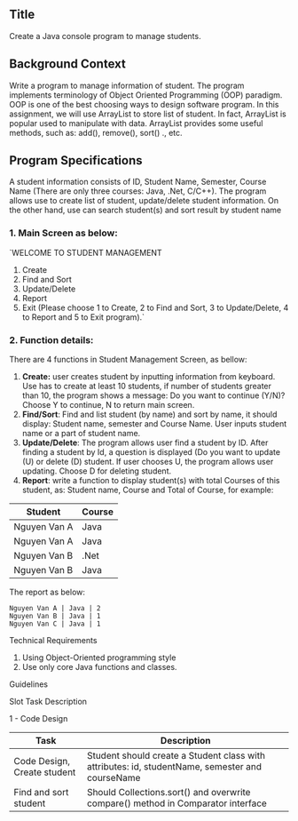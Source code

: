 ## Title

Create a Java console program to manage students.

## Background Context

Write a program to manage information of student. The program implements terminology of Object Oriented Programming (OOP) paradigm. OOP is one of the best choosing ways to design software program.
In this assignment, we will use ArrayList to store list of student. In fact, ArrayList is popular used to manipulate with data. ArrayList provides some useful methods, such as: add(), remove(), sort() ., etc.

## Program Specifications

A student information consists of ID, Student Name, Semester, Course Name (There are only three courses: Java, .Net, C/C++). The program allows use to create list of student, update/delete student information. On the other hand, use can search student(s) and sort result by student name

### 1. Main Screen as below:

`WELCOME TO STUDENT MANAGEMENT

1. Create
2. Find and Sort
3. Update/Delete
4. Report
5. Exit
   (Please choose 1 to Create, 2 to Find and Sort, 3 to Update/Delete, 4 to Report and 5 to Exit program).`

### 2. Function details:

There are 4 functions in Student Management Screen, as bellow:

1. **Create:** user creates student by inputting information from keyboard. Use has to create at least 10 students, if number of students greater than 10, the program shows a message: Do you want to continue (Y/N)? Choose Y to continue, N to return main screen.
2. **Find/Sort**: Find and list student (by name) and sort by name, it should display: Student name, semester and Course Name. User inputs student name or a part of student name.
3. **Update/Delete**: The program allows user find a student by ID. After finding a student by Id, a question is displayed (Do you want to update (U) or delete (D) student. If user chooses U, the program allows user updating. Choose D for deleting student.
4. **Report**: write a function to display student(s) with total Courses of this student, as: Student name, Course and Total of Course, for example:

| Student      | Course |
| ------------ | ------ |
| Nguyen Van A | Java   |
| Nguyen Van A | Java   |
| Nguyen Van B | .Net   |
| Nguyen Van B | Java   |

The report as below:

```
Nguyen Van A | Java | 2
Nguyen Van B | Java | 1
Nguyen Van C | Java | 1
```

Technical Requirements

1. Using Object-Oriented programming style
2. Use only core Java functions and classes.

Guidelines

Slot Task Description

1 - Code Design

| Task                        | Description                                                                                     |
| --------------------------- | ----------------------------------------------------------------------------------------------- |
| Code Design, Create student | Student should create a Student class with attributes: id, studentName, semester and courseName |
| Find and sort student       | Should Collections.sort() and overwrite compare() method in Comparator interface                |
